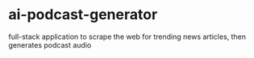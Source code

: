 # ai-podcast-generator
full-stack application to scrape the web for trending news articles, then generates podcast audio
